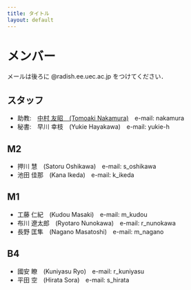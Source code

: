 ```yaml
---
title: タイトル
layout: default
---
```


# メンバー
メールは後ろに @radish.ee.uec.ac.jp をつけてください．

## スタッフ
- 助教:　[中村 友昭　(Tomoaki Nakamura)](http://www.naka-lab.org/)　e-mail: nakamura
- 秘書:　早川 幸枝　(Yukie Hayakawa)　e-mail: yukie-h

## M2
- 押川 慧　(Satoru Oshikawa)　e-mail: s_oshikawa
- 池田 佳那　(Kana Ikeda)　e-mail: k_ikeda

## M1
- 工藤 仁紀　(Kudou Masaki)　e-mail: m_kudou
- 布川 遼太郎　(Ryotaro Nunokawa)　e-mail: r_nunokawa
- 長野 匡隼　(Nagano Masatoshi)　e-mail: m_nagano

## B4
- 國安 瞭　(Kuniyasu Ryo)　e-mail: r_kuniyasu
- 平田 空　(Hirata Sora)　e-mail: s_hirata
